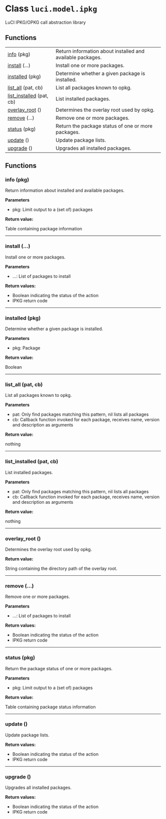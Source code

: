 # Class `luci.model.ipkg`

LuCI IPKG/OPKG call abstraction library

## Functions

|                                                    |                                                            |
| -                                                  | -                                                          |
| [info](#info-pkg) (pkg)                            | Return information about installed and available packages. |
| [install](#install) (...)                          | Install one or more packages.                              |
| [installed](#installed-pkg) (pkg)                  | Determine whether a given package is installed.            |
| [list_all](#list_all-pat-cb) (pat, cb)             | List all packages known to opkg.                           |
| [list_installed](#list_installed-pat-cb) (pat, cb) | List installed packages.                                   |
| [overlay_root](#overlay_root) ()                   | Determines the overlay root used by opkg.                  |
| [remove](#remove) (...)                            | Remove one or more packages.                               |
| [status](#status-pkg) (pkg)                        | Return the package status of one or more packages.         |
| [update](#update) ()                               | Update package lists.                                      |
| [upgrade](#upgrade) ()                             | Upgrades all installed packages.                           |

## Functions

### info (pkg)

Return information about installed and available packages.

**Parameters**

- pkg: Limit output to a (set of) packages

**Return value:**

Table containing package information

---
### install (...)

Install one or more packages.

**Parameters**

- ...: List of packages to install

**Return values:**

+ Boolean indicating the status of the action
+ IPKG return code

---
### installed (pkg)

Determine whether a given package is installed.

**Parameters**

- pkg: Package

**Return value:**

Boolean

---
### list_all (pat, cb)

List all packages known to opkg.

**Parameters**

- pat: Only find packages matching this pattern, nil lists all packages
- cb: Callback function invoked for each package, receives name, version and description as arguments

**Return value:**

nothing

---
### list_installed (pat, cb)

List installed packages.

**Parameters**

- pat: Only find packages matching this pattern, nil lists all packages
- cb: Callback function invoked for each package, receives name, version and description as arguments

**Return value:**

nothing

---
### overlay_root ()

Determines the overlay root used by opkg.

**Return value:**

String containing the directory path of the overlay root.

---
### remove (...)

Remove one or more packages.

**Parameters**

- ...: List of packages to install

**Return values:**

+ Boolean indicating the status of the action
+ IPKG return code

---
### status (pkg)

Return the package status of one or more packages.

**Parameters**

- pkg: Limit output to a (set of) packages

**Return value:**

Table containing package status information

---
### update ()

Update package lists.

**Return values:**

+ Boolean indicating the status of the action
+ IPKG return code

---
### upgrade ()

Upgrades all installed packages.

**Return values:**

+ Boolean indicating the status of the action
+ IPKG return code
